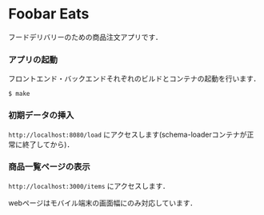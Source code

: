 # Foobar Eats
フードデリバリーのための商品注文アプリです．

### アプリの起動
フロントエンド・バックエンドそれぞれのビルドとコンテナの起動を行います．
```
$ make
```

### 初期データの挿入
`http://localhost:8080/load` にアクセスします(schema-loaderコンテナが正常に終了してから)．


### 商品一覧ページの表示
`http://localhost:3000/items` にアクセスします．

webページはモバイル端末の画面幅にのみ対応しています．
